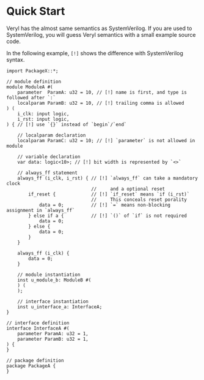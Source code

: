 # Quick Start

Veryl has the almost same semantics as SystemVerilog.
If you are used to SystemVerilog, you will guess Veryl semantics with a small example source code.

In the following example, `[!]` shows the difference with SystemVerilog syntax.

```veryl,playground
import PackageX::*;

// module definition
module ModuleA #(
    parameter  ParamA: u32 = 10, // [!] name is first, and type is followed after `:`
    localparam ParamB: u32 = 10, // [!] trailing comma is allowed
) (
    i_clk: input logic,
    i_rst: input logic,
) { // [!] use `{}` instead of `begin`/`end`

    // localparam declaration
    localparam ParamC: u32 = 10; // [!] `parameter` is not allowed in module

    // variable declaration
    var data: logic<10>; // [!] bit width is represented by `<>`

    // always_ff statement
    always_ff (i_clk, i_rst) { // [!] `always_ff` can take a mandatory clock
                               //     and a optional reset
        if_reset {             // [!] `if_reset` means `if (i_rst)`
                               //     This conceals reset porality
            data = 0;          // [!] `=` means non-blocking assignment in `always_ff`
        } else if a {          // [!] `()` of `if` is not required
            data = 0;
        } else {
            data = 0;
        }
    }

    always_ff (i_clk) {
        data = 0;
    }

    // module instantiation
    inst u_module_b: ModuleB #(
    ) (
    );

    // interface instantiation
    inst u_interface_a: InterfaceA;
}

// interface definition
interface InterfaceA #(
    parameter ParamA: u32 = 1,
    parameter ParamB: u32 = 1,
) {
}

// package definition
package PackageA {
}
```

